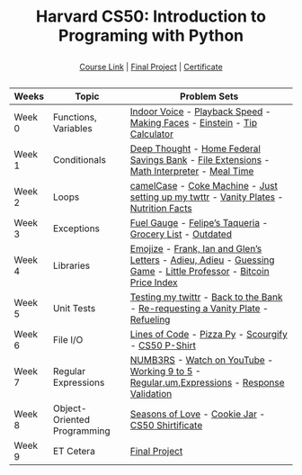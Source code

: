 
<div align=center>
    <h1> Harvard CS50: Introduction to Programing with Python </h1>
    <h2></h2>
</div>

<div align=center>
    <a href="https://cs50.harvard.edu/python/">Course Link</a> |
    <a href="https://github.com/matheusaver/CS50_Python/tree/master/Week_9/project">Final Project</a> |
    <a href="https://cs50.harvard.edu/certificates/aaed8e30-6d46-4bbc-a7a5-65514a4643a9">Certificate </a>
    <h2></h2>
</div>

<div align="center">

|Weeks|Topic|Problem Sets|
|--------|----------|----|
|Week 0 | Functions, Variables|[Indoor Voice](https://github.com/matheusaver/CS50_Python/tree/master/Week_0/indoor/indoor.py) - [Playback Speed](https://github.com/matheusaver/CS50_Python/tree/master/Week_0/playback/playback.py) - [Making Faces](https://github.com/matheusaver/CS50_Python/tree/master/Week_0/faces/faces.py) - [Einstein](https://github.com/matheusaver/CS50_Python/tree/master/Week_0/einstein/einstein.py) - [Tip Calculator](https://github.com/matheusaver/CS50_Python/tree/master/Week_0/tip/tip.py)|
|Week 1 | Conditionals |[Deep Thought](https://github.com/matheusaver/CS50_Python/tree/master/Week_1/deep/deep.py) - [Home Federal Savings Bank](https://github.com/matheusaver/CS50_Python/tree/master/Week_1/bank/bank.py) - [File Extensions](https://github.com/matheusaver/CS50_Python/tree/master/Week_1/extensions/extensions.py) - [Math Interpreter](https://github.com/matheusaver/CS50_Python/tree/master/Week_1/interpreter/interpreter.py) - [Meal Time](https://github.com/matheusaver/CS50_Python/tree/master/Week_1/meal/meal.py)
|Week 2 | Loops |[camelCase](https://github.com/matheusaver/CS50_Python/tree/master/Week_2/camel/camel.py) - [Coke Machine](https://github.com/matheusaver/CS50_Python/tree/master/Week_2/coke/coke.py) - [Just setting up my twttr](https://github.com/matheusaver/CS50_Python/tree/master/Week_2/twttr/twttr.py) - [Vanity Plates](https://github.com/matheusaver/CS50_Python/tree/master/Week_2/plates/plates.py) - [Nutrition Facts](https://github.com/matheusaver/CS50_Python/tree/master/Week_2/nutrition/nutrition.py)|
|Week 3 | Exceptions | [Fuel Gauge](https://github.com/matheusaver/CS50_Python/tree/master/Week_3/fuel/fuel.py) - [Felipe’s Taqueria](https://github.com/matheusaver/CS50_Python/tree/master/Week_3/taqueria/taqueria.py) - [Grocery List](https://github.com/matheusaver/CS50_Python/tree/master/Week_3/grocery/grocery.py) - [Outdated](https://github.com/matheusaver/CS50_Python/tree/master/Week_3/outdated/outdated.py)|
|Week 4 | Libraries | [Emojize](https://github.com/matheusaver/CS50_Python/tree/master/Week_4/emojize/emojize.py) - [Frank, Ian and Glen’s Letters](https://github.com/matheusaver/CS50_Python/tree/master/Week_4/figlet/figlet.py) - [Adieu, Adieu](https://github.com/matheusaver/CS50_Python/tree/master/Week_4/adieu/adieu.py) - [Guessing Game](https://github.com/matheusaver/CS50_Python/tree/master/Week_4/game/game.py) - [Little Professor](https://github.com/matheusaver/CS50_Python/tree/master/Week_4/professor/professor.py) - [Bitcoin Price Index](https://github.com/matheusaver/CS50_Python/tree/master/Week_4/bitcoin/bitcoin.py)
|Week 5 | Unit Tests | [Testing my twittr](https://github.com/matheusaver/CS50_Python/tree/master/Week_5/test_twttr/test_twttr.py) - [Back to the Bank](https://github.com/matheusaver/CS50_Python/tree/master/Week_5/test_bank/test_bank.py) - [Re-requesting a Vanity Plate](https://github.com/matheusaver/CS50_Python/tree/master/Week_5/test_plates/test_plates.py) - [Refueling](https://github.com/matheusaver/CS50_Python/tree/master/Week_5/test_fuel/test_fuel.py)|
|Week 6 | File I/O | [Lines of Code](https://github.com/matheusaver/CS50_Python/tree/master/Week_6/lines/lines.py) - [Pizza Py](https://github.com/matheusaver/CS50_Python/tree/master/Week_6/pizza/pizza.py) - [Scourgify](https://github.com/matheusaver/CS50_Python/tree/master/Week_6/scourgify/scourgify.py) - [CS50 P-Shirt](https://github.com/matheusaver/CS50_Python/tree/master/Week_6/shirt/shirt.py)
|Week 7 | Regular Expressions | [NUMB3RS](https://github.com/matheusaver/CS50_Python/tree/master/Week_7/numb3rs/numb3rs.py) - [Watch on YouTube](https://github.com/matheusaver/CS50_Python/tree/master/Week_7/watch/watch.py) - [Working 9 to 5](https://github.com/matheusaver/CS50_Python/tree/master/Week_7/working/working.py) - [Regular,um,Expressions](https://github.com/matheusaver/CS50_Python/tree/master/Week_7/um/um.py) - [Response Validation](https://github.com/matheusaver/CS50_Python/tree/master/Week_7/response/response.py)
|Week 8 | Object-Oriented Programming | [Seasons of Love](https://github.com/matheusaver/CS50_Python/tree/master/Week_8/seasons/seasons.py) - [Cookie Jar](https://github.com/matheusaver/CS50_Python/tree/master/Week_8/jar/jar.py) - [CS50 Shirtificate](https://github.com/matheusaver/CS50_Python/tree/master/Week_8/shirtificate/shirtificate.py)
|Week 9 | ET Cetera | [Final Project](https://github.com/matheusaver/CS50_Python/tree/master/Week_9/project)

















</div>
